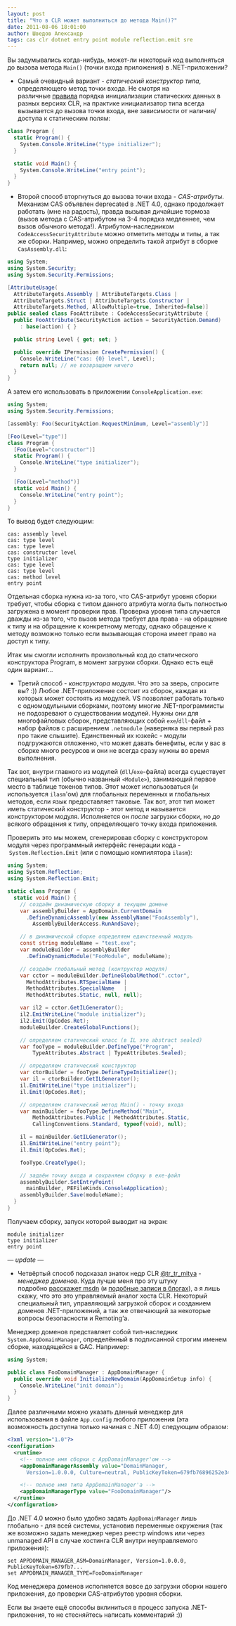 ```yaml
---
layout: post
title: "Что в CLR может выполниться до метода Main()?"
date: 2011-08-06 18:01:00
author: Шведов Александр
tags: cas clr dotnet entry point module reflection.emit sre
---
```

Вы задумывались когда-нибудь, может-ли некоторый код выполняться до вызова метода `Main()` (точки входа приложения) в .NET-приложении?

* Самый очевидный вариант - *статический конструктор типа*, определяющего метод точки входа. Не смотря на различные [правила](http://msmvps.com/blogs/jon_skeet/archive/2010/01/26/type-initialization-changes-in-net-4-0.aspx) порядка инициализации статических данных в разных версиях CLR, на практике инициализатор типа всегда вызывается до вызова точки входа, вне зависимости от наличия/доступа к статическим полям:

```c#
class Program {
  static Program() {
    System.Console.WriteLine("type initializer");
  }

  static void Main() {
    System.Console.WriteLine("entry point");
  }
}
```

* Второй способ вторгнуться до вызова точки входа - *CAS-атрибуты*. Механизм CAS объявлен deprecated в .NET 4.0, однако продолжает работать (мне на радость), правда вызывая дичайшие тормоза (вызов метода с CAS-атрибутом на 3-4 порядка медленнее, чем вызов обычного метода!). Атрибутом-наследником `CodeAccessSecurityAttribute` можно отметить методы и типы, а так же сборки. Например, можно определить такой атрибут в сборке `CasAssembly.dll`:

```c#
using System;
using System.Security;
using System.Security.Permissions;

[AttributeUsage(
  AttributeTargets.Assembly | AttributeTargets.Class |
  AttributeTargets.Struct | AttributeTargets.Constructor |
  AttributeTargets.Method, AllowMultiple=true, Inherited=false)]
public sealed class FooAttribute : CodeAccessSecurityAttribute {
  public FooAttribute(SecurityAction action = SecurityAction.Demand)
    : base(action) { }

  public string Level { get; set; }

  public override IPermission CreatePermission() {
    Console.WriteLine("cas: {0} level", Level);
    return null; // не возвращаем ничего
  }
}
```

А затем его использовать в приложении `ConsoleApplication.exe`:

```c#
using System;
using System.Security.Permissions;

[assembly: Foo(SecurityAction.RequestMinimum, Level="assembly")]

[Foo(Level="type")]
class Program {
  [Foo(Level="constructor")]
  static Program() {
    Console.WriteLine("type initializer");
  }

  [Foo(Level="method")]
  static void Main() {
    Console.WriteLine("entry point");
  }
}
```

То вывод будет следующим:

```
cas: assembly level
cas: type level
cas: type level
cas: constructor level
type initializer
cas: type level
cas: type level
cas: method level
entry point
```

Отдельная сборка нужна из-за того, что CAS-атрибут уровня сборки требует, чтобы сборка с типом данного атрибута могла быть полностью загружена в момент проверки прав. Проверка уровня типа случается дважды из-за того, что вызов метода требует два права - на обращение к типу и на обращение к конкретному методу, однако обращение к методу возможно только если вызывающая сторона имеет право на доступ к типу.

Итак мы смогли исполнить произвольный код до статического конструктора Program, в момент загрузки сборки. Однако есть ещё один вариант…

* Третий способ - *конструктора модуля*. Что это за зверь, спросите вы? :)) Любое .NET-приложение состоит из сборок, каждая из которых может состоять из модулей. VS позволяет работать только с одномодульными сборками, поэтому многие .NET-программисты не подозревают о существовании модулей. Нужны они для многофайловых сборок, представляющих собой `exe`/`dll`-файл + набор файлов с расширением `.netmodule` (наверняка вы первый раз про такие слышите). Единственный их юзкейс - модули подгружаются отложенно, что может давать бенефиты, если у вас в сборке много ресурсов и они не всегда сразу нужны во время выполнения.

Так вот, внутри главного из модулей (`dll`/`exe`-файла) всегда существует специальный тип (обычно названный `<Module>`), занимающий первое место в таблице токенов типов. Этот может использоваться (и используется `ilasm`'ом) для глобальных переменных и глобальных методов, если язык предоставляет таковые. Так вот, этот тип может иметь статический конструктор - этот метод и называется конструктором модуля. Исполняется он *после* загрузки сборки, но *до* всякого обращения к типу, определяющего точку входа приложения.

Проверить это мы можем, сгенерировав сборку с конструктором модуля через программный интерфейс генерации кода - `System.Reflection.Emit` (или с помощью компилятора `ilasm`):

```c#
using System;
using System.Reflection;
using System.Reflection.Emit;

static class Program {
  static void Main() {
    // создаём динамическую сборку в текущем домене
    var assemblyBuilder = AppDomain.CurrentDomain
      .DefineDynamicAssembly(new AssemblyName("FooAssembly"),
        AssemblyBuilderAccess.RunAndSave);

    // в динамической сборке определяем единственный модуль
    const string moduleName = "test.exe";
    var moduleBuilder = assemblyBuilder
      .DefineDynamicModule("FooModule", moduleName);

    // создаём глобальный метод (контруктор модуля)
    var cctor = moduleBuilder.DefineGlobalMethod(".cctor",
      MethodAttributes.RTSpecialName |
      MethodAttributes.SpecialName   |
      MethodAttributes.Static, null, null);

    var il2 = cctor.GetILGenerator();
    il2.EmitWriteLine("module initializer");
    il2.Emit(OpCodes.Ret);
    moduleBuilder.CreateGlobalFunctions();

    // определяем статический класс (в IL это abstract sealed)
    var fooType = moduleBuilder.DefineType("Program",
        TypeAttributes.Abstract | TypeAttributes.Sealed);

    // определяем статический конструктор
    var ctorBuilder = fooType.DefineTypeInitializer();
    var il = ctorBuilder.GetILGenerator();
    il.EmitWriteLine("type initializer");
    il.Emit(OpCodes.Ret);

    // определяем статический метод Main() - точку входа
    var mainBuilder = fooType.DefineMethod("Main",
        MethodAttributes.Public | MethodAttributes.Static,
        CallingConventions.Standard, typeof(void), null);

    il = mainBuilder.GetILGenerator();
    il.EmitWriteLine("entry point");
    il.Emit(OpCodes.Ret);

    fooType.CreateType();

    // задаём точку входа и сохраняем сборку в exe-файл
    assemblyBuilder.SetEntryPoint(
      mainBuilder, PEFileKinds.ConsoleApplication);
    assemblyBuilder.Save(moduleName);
  }
}
```

Получаем сборку, запуск которой выводит на экран:

```
module initializer
type initializer
entry point
```
*— update —*

* Четвёртый способ подсказал знаток недр CLR [@tr_tr_mitya](https://twitter.com/#!/tr_tr_mitya) - *менеджер доменов*. Куда лучше меня про эту штуку подробно [расскажет msdn](http://msdn.microsoft.com/ru-ru/library/system.appdomainmanager.aspx) (и [подобные записи в блогах](http://blogs.msdn.com/b/shawnfa/archive/2004/11/12/256550.aspx)), а я лишь скажу, что это это управляемый аналог хоста CLR. Некоторый специальный тип, управляющий загрузкой сборок и созданием доменов .NET-приложений, а так же отвечающий за некоторые вопросы безопасности и Remoting’а.

Менеджер доменов представляет собой тип-наследник `System.AppDomainManager`, определённый в подписанной строгим именем сборке, находящейся в GAC. Например:

```c#
using System;

public class FooDomainManager : AppDomainManager {
  public override void InitializeNewDomain(AppDomainSetup info) {
    Console.WriteLine("init domain");
  }
}
```

Далее различными можно указать данный менеджер для использования в файле `App.config` любого приложения (эта возможность доступна только начиная с .NET 4.0) следующим образом:

```xml
<?xml version="1.0"?>
<configuration>
  <runtime>
    <!-- полное имя сборки с AppDomainManager'ом -->
    <appDomainManagerAssembly value="DomainManager,
      Version=1.0.0.0, Culture=neutral, PublicKeyToken=679fb76896252e34"/>

    <!-- полное имя типа AppDomainManager'а -->
    <appDomainManagerType value="FooDomainManager"/>
  </runtime>
</configuration>
```

До .NET 4.0 можно было удобно задать `AppDomainManager` лишь глобально - для всей системы, установив переменные окружения (так же возможно задать менеджер через реестр windows или через unmanaged API в случае хостинга CLR внутри неуправляемого приложения):

```
set APPDOMAIN_MANAGER_ASM=DomainManager, Version=1.0.0.0, PublicKeyToken=679fb7...
set APPDOMAIN_MANAGER_TYPE=FooDomainManager
```
Код менеджера доменов исполняется вовсе до загрузки сборки нашего приложения, до проверки CAS-атрибутов уровня сборки.

Если вы знаете ещё способы вклиниться в процесс запуска .NET-приложения, то не стесняйтесь написать комментарий :))